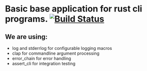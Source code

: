 # Basic base application for rust cli programs.  [![Build Status](https://travis-ci.org/tismith/example-cli-rs.svg?branch=master)](https://travis-ci.org/tismith/example-cli-rs)

## We are using:
* log and stderrlog for configurable logging macros
* clap for commandline argument processing
* error_chain for error handling
* assert_cli for integration testing
